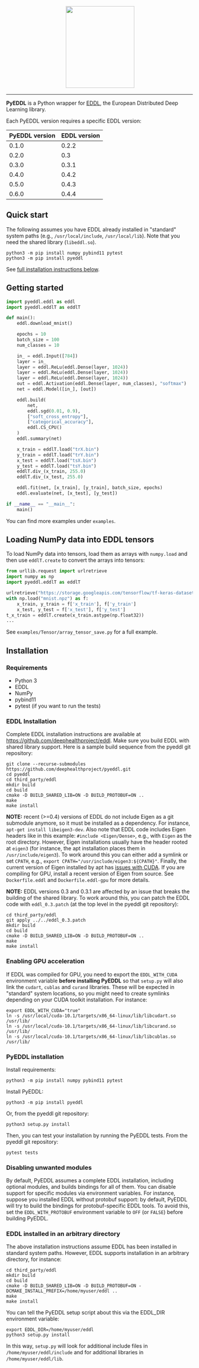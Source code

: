 <div align="center">
  <img src="https://raw.githubusercontent.com/deephealthproject/pyeddl/master/docs/logo.png" height="220" width="185">
</div>

-----------------


**PyEDDL** is a Python wrapper for [EDDL](https://github.com/deephealthproject/eddl), the European Distributed Deep Learning library.

Each PyEDDL version requires a specific EDDL version:

PyEDDL version | EDDL version |
-------------- | ------------ |
0.1.0          | 0.2.2        |
0.2.0          | 0.3          |
0.3.0          | 0.3.1        |
0.4.0          | 0.4.2        |
0.5.0          | 0.4.3        |
0.6.0          | 0.4.4        |


## Quick start

The following assumes you have EDDL already installed in "standard"
system paths (e.g., `/usr/local/include`, `/usr/local/lib`). Note that you
need the shared library (`libeddl.so`).

    python3 -m pip install numpy pybind11 pytest
    python3 -m pip install pyeddl

See [full installation instructions below](#installation).


## Getting started

```python
import pyeddl.eddl as eddl
import pyeddl.eddlT as eddlT

def main():
    eddl.download_mnist()

    epochs = 10
    batch_size = 100
    num_classes = 10

    in_ = eddl.Input([784])
    layer = in_
    layer = eddl.ReLu(eddl.Dense(layer, 1024))
    layer = eddl.ReLu(eddl.Dense(layer, 1024))
    layer = eddl.ReLu(eddl.Dense(layer, 1024))
    out = eddl.Activation(eddl.Dense(layer, num_classes), "softmax")
    net = eddl.Model([in_], [out])

    eddl.build(
        net,
        eddl.sgd(0.01, 0.9),
        ["soft_cross_entropy"],
        ["categorical_accuracy"],
        eddl.CS_CPU()
    )
    eddl.summary(net)

    x_train = eddlT.load("trX.bin")
    y_train = eddlT.load("trY.bin")
    x_test = eddlT.load("tsX.bin")
    y_test = eddlT.load("tsY.bin")
    eddlT.div_(x_train, 255.0)
    eddlT.div_(x_test, 255.0)

    eddl.fit(net, [x_train], [y_train], batch_size, epochs)
    eddl.evaluate(net, [x_test], [y_test])

if __name__ == "__main__":
    main()
```

You can find more examples under `examples`.


## Loading NumPy data into EDDL tensors

To load NumPy data into tensors, load them as arrays with `numpy.load` and
then use `eddlT.create` to convert the arrays into tensors:

```python
from urllib.request import urlretrieve
import numpy as np
import pyeddl.eddlT as eddlT

urlretrieve("https://storage.googleapis.com/tensorflow/tf-keras-datasets/mnist.npz", "mnist.npz")
with np.load("mnist.npz") as f:
    x_train, y_train = f['x_train'], f['y_train']
    x_test, y_test = f['x_test'], f['y_test']
t_x_train = eddlT.create(x_train.astype(np.float32))
...
```

See `examples/Tensor/array_tensor_save.py` for a full example.


## Installation

### Requirements

- Python 3
- EDDL
- NumPy
- pybind11
- pytest (if you want to run the tests)


### EDDL Installation

Complete EDDL installation instructions are available at
https://github.com/deephealthproject/eddl. Make sure you build EDDL with
shared library support. Here is a sample build sequence from the pyeddl git
repository:

```
git clone --recurse-submodules https://github.com/deephealthproject/pyeddl.git
cd pyeddl
cd third_party/eddl
mkdir build
cd build
cmake -D BUILD_SHARED_LIB=ON -D BUILD_PROTOBUF=ON ..
make
make install
```

**NOTE:** recent (>=0.4) versions of EDDL do not include Eigen as a git
submodule anymore, so it must be installed as a dependency. For instance,
`apt-get install libeigen3-dev`. Also note that EDDL code includes Eigen
headers like in this example: `#include <Eigen/Dense>`, e.g., with `Eigen` as
the root directory. However, Eigen installations usually have the header
rooted at `eigen3` (for instance, the apt installation places them in
`/usr/include/eigen3`). To work around this you can either add a symlink or
set `CPATH`, e.g., `export CPATH="/usr/include/eigen3:${CPATH}"`. Finally, the
current version of Eigen installed by apt has [issues with
CUDA](https://devtalk.nvidia.com/default/topic/1026622/nvcc-can-t-compile-code-that-uses-eigen). If
you are compiling for GPU, install a recent version of Eigen from source. See
`Dockerfile.eddl` and `Dockerfile.eddl-gpu` for more details.

**NOTE:** EDDL versions 0.3 and 0.3.1 are affected by an issue that breaks the
building of the shared library. To work around this, you can patch the EDDL
code with `eddl_0.3.patch` (at the top level in the pyeddl git repository):

```
cd third_party/eddl
git apply ../../eddl_0.3.patch
mkdir build
cd build
cmake -D BUILD_SHARED_LIB=ON -D BUILD_PROTOBUF=ON ..
make
make install
```


### Enabling GPU acceleration

If EDDL was compiled for GPU, you need to export the `EDDL_WITH_CUDA`
environment variable **before installing PyEDDL** so that `setup.py` will also
link the `cudart`, `cublas` and `curand` libraries. These will be
expected in "standard" system locations, so you might need to create symlinks
depending on your CUDA toolkit installation. For instance:

```
export EDDL_WITH_CUDA="true"
ln -s /usr/local/cuda-10.1/targets/x86_64-linux/lib/libcudart.so /usr/lib/
ln -s /usr/local/cuda-10.1/targets/x86_64-linux/lib/libcurand.so /usr/lib/
ln -s /usr/local/cuda-10.1/targets/x86_64-linux/lib/libcublas.so /usr/lib/
```

### PyEDDL installation

Install requirements:

```
python3 -m pip install numpy pybind11 pytest
```

Install PyEDDL:

```
python3 -m pip install pyeddl
```

Or, from the pyeddl git repository:

```
python3 setup.py install
```

Then, you can test your installation by running the PyEDDL tests. From the
pyeddl git repository:

    pytest tests


### Disabling unwanted modules

By default, PyEDDL assumes a complete EDDL installation, including optional
modules, and builds bindings for all of them. You can disable support for
specific modules via environment variables. For instance, suppose you
installed EDDL without protobuf support: by default, PyEDDL will try to build
the bindings for protobuf-specific EDDL tools. To avoid this, set the
`EDDL_WITH_PROTOBUF` environment variable to `OFF` (or `FALSE`) before
building PyEDDL.


### EDDL installed in an arbitrary directory

The above installation instructions assume EDDL has been installed in standard
system paths. However, EDDL supports installation in an arbitrary directory,
for instance:

```
cd third_party/eddl
mkdir build
cd build
cmake -D BUILD_SHARED_LIB=ON -D BUILD_PROTOBUF=ON -DCMAKE_INSTALL_PREFIX=/home/myuser/eddl ..
make
make install
```

You can tell the PyEDDL setup script about this via the EDDL_DIR environment
variable:

```
export EDDL_DIR=/home/myuser/eddl
python3 setup.py install
```

In this way, `setup.py` will look for additional include files in
`/home/myuser/eddl/include` and for additional libraries in
`/home/myuser/eddl/lib`.
